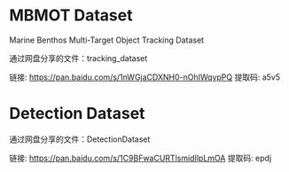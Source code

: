 # MBMOT Dataset
Marine Benthos Multi-Target Object Tracking Dataset

通过网盘分享的文件：tracking_dataset

链接: https://pan.baidu.com/s/1nWGjaCDXNH0-nOhIWqvpPQ 提取码: a5v5 


# Detection Dataset
通过网盘分享的文件：DetectionDataset

链接: https://pan.baidu.com/s/1C9BFwaCURTlsmidIlpLmOA 提取码: epdj 
